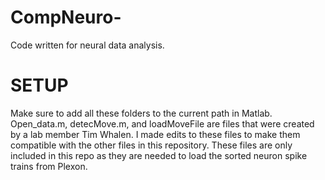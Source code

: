 # CompNeuro-
Code written for neural data analysis.

# SETUP
Make sure to add all these folders to the current path in Matlab.
Open_data.m, detecMove.m, and loadMoveFile are files that were created by a lab member Tim Whalen. I made edits to these files to make them compatible with the other files in this repository. These files are only included in this repo as they are needed to load the sorted neuron spike trains from Plexon. 
